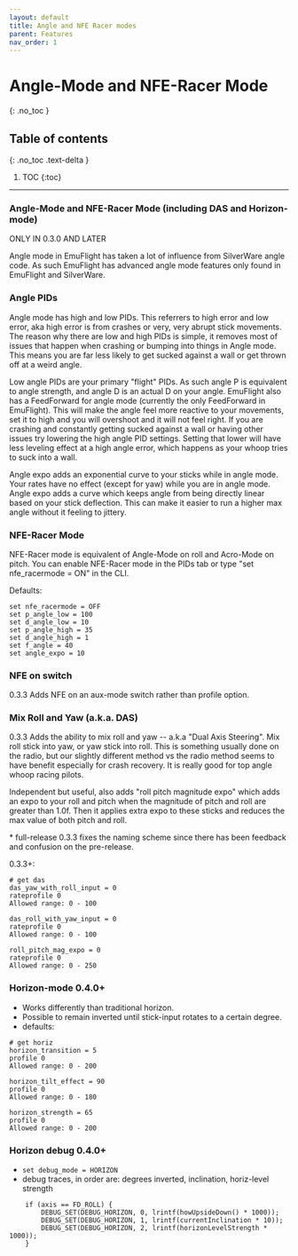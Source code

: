 ```yaml
---
layout: default
title: Angle and NFE Racer modes
parent: Features
nav_order: 1
---
```


# Angle-Mode and NFE-Racer Mode
{: .no_toc }

## Table of contents
{: .no_toc .text-delta }

1. TOC
{:toc}

---

### Angle-Mode and NFE-Racer Mode (including DAS and Horizon-mode)

ONLY IN 0.3.0 AND LATER

Angle mode in EmuFlight has taken a lot of influence from SilverWare angle code. As such EmuFlight has advanced angle mode features only found in EmuFlight and SilverWare. 

### Angle PIDs

Angle mode has high and low PIDs. This referrers to high error and low error, aka high error is from crashes or very, very abrupt stick movements. The reason why there are low and high PIDs is simple, it removes most of issues that happen when crashing or bumping into things in Angle mode. This means you are far less likely to get sucked against a wall or get thrown off at a weird angle.

Low angle PIDs are your primary "flight" PIDs. As such angle P is equivalent to angle strength, and angle D is an actual D on your angle. EmuFlight also has a FeedForward for angle mode (currently the only FeedForward in EmuFlight). This will make the angle feel more reactive to your movements, set it to high and you will overshoot and it will not feel right. If you are crashing and constantly getting sucked against a wall or having other issues try lowering the high angle PID settings. Setting that lower will have less leveling effect at a high angle error, which happens as your whoop tries to suck into a wall.

Angle expo adds an exponential curve to your sticks while in angle mode. Your rates have no effect (except for yaw) while you are in angle mode. Angle expo adds a curve which keeps angle from being directly linear based on your stick deflection. This can make it easier to run a higher max angle without it feeling to jittery.

### NFE-Racer Mode

NFE-Racer mode is equivalent of Angle-Mode on roll and Acro-Mode on pitch.
You can enable NFE-Racer mode in the PIDs tab or type "set nfe_racermode = ON" in the CLI.

Defaults:
```
set nfe_racermode = OFF
set p_angle_low = 100
set d_angle_low = 10
set p_angle_high = 35
set d_angle_high = 1
set f_angle = 40
set angle_expo = 10
```

### NFE on switch
0.3.3 Adds NFE on an aux-mode switch rather than profile option.

### Mix Roll and Yaw (a.k.a. DAS)
0.3.3 Adds the ability to mix roll and yaw -- a.k.a "Dual Axis Steering".  Mix roll stick into yaw, or yaw stick into roll. This is something usually done on the radio, but our slightly different method vs the radio method seems to have benefit especially for crash recovery. It is really good for top angle whoop racing pilots.

Independent but useful, also adds "roll pitch magnitude expo" which adds an expo to your roll and pitch when the magnitude of pitch and roll are greater than 1.0f. Then it applies extra expo to these sticks and reduces the max value of both pitch and roll. 

\* full-release 0.3.3 fixes the naming scheme since there has been feedback and confusion on the pre-release.

0.3.3+:
```
# get das
das_yaw_with_roll_input = 0
rateprofile 0
Allowed range: 0 - 100

das_roll_with_yaw_input = 0
rateprofile 0
Allowed range: 0 - 100
```
```
roll_pitch_mag_expo = 0
rateprofile 0
Allowed range: 0 - 250
```

### Horizon-mode 0.4.0+
* Works differently than traditional horizon.
* Possible to remain inverted until stick-input rotates to a certain degree.
* defaults:
```
# get horiz
horizon_transition = 5
profile 0
Allowed range: 0 - 200

horizon_tilt_effect = 90
profile 0
Allowed range: 0 - 180

horizon_strength = 65
profile 0
Allowed range: 0 - 200
```

### Horizon debug 0.4.0+
* `set debug_mode = HORIZON`
* debug traces, in order are: degrees inverted, inclination, horiz-level strength
```
    if (axis == FD_ROLL) {
        DEBUG_SET(DEBUG_HORIZON, 0, lrintf(howUpsideDown() * 1000));
        DEBUG_SET(DEBUG_HORIZON, 1, lrintf(currentInclination * 10));
        DEBUG_SET(DEBUG_HORIZON, 2, lrintf(horizonLevelStrength * 1000));
    }
```